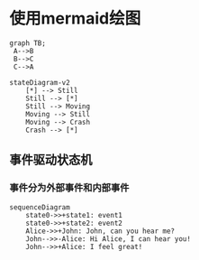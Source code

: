 # 使用mermaid绘图

```mermaid
graph TB;
 A-->B
 B-->C
 C-->A
```

```mermaid
stateDiagram-v2
    [*] --> Still
    Still --> [*]
    Still --> Moving
    Moving --> Still
    Moving --> Crash
    Crash --> [*]
```

## 事件驱动状态机

### 事件分为外部事件和内部事件

```mermaid
sequenceDiagram
    state0->>+state1: event1
    state0->>+state2: event2
    Alice->>+John: John, can you hear me?
    John-->>-Alice: Hi Alice, I can hear you!
    John-->>+Alice: I feel great!
```
